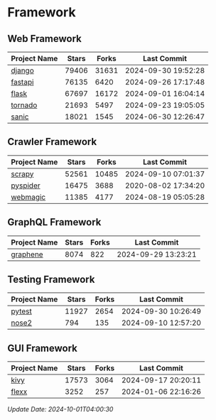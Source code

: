 # Framework

## Web Framework
| Project Name | Stars | Forks | Last Commit |
| ------------ | ----- | ----- | ----------- |
| [django](https://github.com/django/django) | 79406 | 31631 | 2024-09-30 19:52:28 |
| [fastapi](https://github.com/fastapi/fastapi) | 76135 | 6420 | 2024-09-26 17:17:48 |
| [flask](https://github.com/pallets/flask) | 67697 | 16172 | 2024-09-01 16:04:14 |
| [tornado](https://github.com/tornadoweb/tornado) | 21693 | 5497 | 2024-09-23 19:05:05 |
| [sanic](https://github.com/sanic-org/sanic) | 18021 | 1545 | 2024-06-30 12:26:47 |

## Crawler Framework
| Project Name | Stars | Forks | Last Commit |
| ------------ | ----- | ----- | ----------- |
| [scrapy](https://github.com/scrapy/scrapy) | 52561 | 10485 | 2024-09-10 07:01:37 |
| [pyspider](https://github.com/binux/pyspider) | 16475 | 3688 | 2020-08-02 17:34:20 |
| [webmagic](https://github.com/code4craft/webmagic) | 11385 | 4177 | 2024-08-19 05:05:28 |

## GraphQL Framework
| Project Name | Stars | Forks | Last Commit |
| ------------ | ----- | ----- | ----------- |
| [graphene](https://github.com/graphql-python/graphene) | 8074 | 822 | 2024-09-29 13:23:21 |

## Testing Framework
| Project Name | Stars | Forks | Last Commit |
| ------------ | ----- | ----- | ----------- |
| [pytest](https://github.com/pytest-dev/pytest) | 11927 | 2654 | 2024-09-30 10:26:49 |
| [nose2](https://github.com/nose-devs/nose2) | 794 | 135 | 2024-09-10 12:57:20 |

## GUI Framework
| Project Name | Stars | Forks | Last Commit |
| ------------ | ----- | ----- | ----------- |
| [kivy](https://github.com/kivy/kivy) | 17573 | 3064 | 2024-09-17 20:20:11 |
| [flexx](https://github.com/flexxui/flexx) | 3252 | 257 | 2024-01-06 22:16:26 |

*Update Date: 2024-10-01T04:00:30*